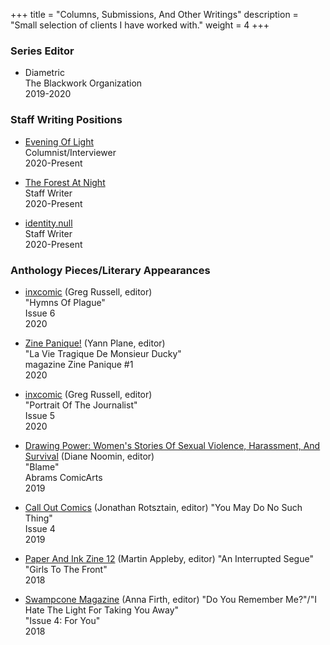 +++
title = "Columns, Submissions, And Other Writings"
description = "Small selection of clients I have worked with."
weight = 4
+++
<!--
The following is a semi-complete list of companies and publications I have done illustration for, as well as relevant links.

If you are looking for an abbreviated history of my sequential art and comix work, [please refer to the Bibliography section](/catalogue/bibliography) for a list of appearances.

For a wide range of examples of my abilities in regards to sequential art, [please refer to the Sequential Art page](/sequential) in the navbar above; for illustration and fine art samples, please click on the "Illustration" link above, [or click here.](/illustration).

If you would like my illustrative talents on your next release, [please click here.](/contact)
-->
### Series Editor

*  Diametric   
   The Blackwork Organization   
   2019-2020

### Staff Writing Positions

* [Evening Of Light](http://www.eveningoflight.nl/)   
  Columnist/Interviewer   
  2020-Present   

* [The Forest At Night](https://www.theforestatnight.com/)   
  Staff Writer   
  2020-Present   

* [identity.null](https://www.identitynullradio.com)   
  Staff Writer   
  2020-Present   

### Anthology Pieces/Literary Appearances

* [inxcomic](https://www.facebook.com/inxcomic) (Greg Russell, editor)   
   "Hymns Of Plague"   
   Issue 6   
   2020

* [Zine Panique!](https://zinepanique.bigcartel.com/product/magazine-zine-panique-1) (Yann Plane, editor)   
   "La Vie Tragique De Monsieur Ducky"   
   magazine Zine Panique #1   
   2020

* [inxcomic](https://www.facebook.com/inxcomic) (Greg Russell, editor)   
   "Portrait Of The Journalist"   
   Issue 5   
   2020

* [Drawing Power: Women's Stories Of Sexual Violence, Harassment, And Survival](https://www.goodreads.com/book/show/43908942-drawing-power) (Diane Noomin, editor)    
   "Blame"   
   Abrams ComicArts   
   2019

* [Call Out Comics](http://rotsztain.com/projects/call_out.html) (Jonathan Rotsztain, editor)
   "You May Do No Such Thing"   
   Issue 4   
   2019   

* [Paper And Ink Zine 12](https://www.paperandinkzine.co.uk/) (Martin Appleby, editor)
   "An Interrupted Segue"   
   "Girls To The Front"  
   2018

* [Swampcone Magazine](https://swampconemag.net/) (Anna Firth, editor)
   "Do You Remember Me?"/"I Hate The Light For Taking You Away"   
   "Issue 4: For You"  
   2018
